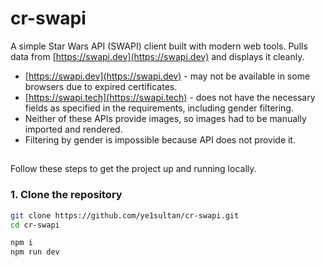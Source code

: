 # cr-swapi

A simple Star Wars API (SWAPI) client built with modern web tools. Pulls data from [https://swapi.dev](https://swapi.dev) and displays it cleanly.

- [https://swapi.dev](https://swapi.dev) - may not be available in some browsers due to expired certificates.
- [https://swapi.tech](https://swapi.tech) - does not have the necessary fields as specified in the requirements, including gender filtering.
- Neither of these APIs provide images, so images had to be manually imported and rendered.
- Filtering by gender is impossible because API does not provide it.

##

Follow these steps to get the project up and running locally.

### 1. Clone the repository

```bash
git clone https://github.com/ye1sultan/cr-swapi.git
cd cr-swapi

npm i
npm run dev
```
